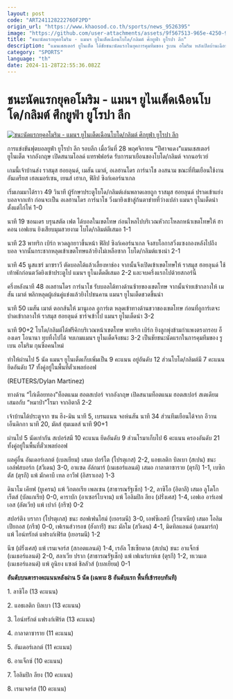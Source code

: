 ```yaml
---
layout: post
code: "ART24112822276OF2PD"
origin_url: "https://www.khaosod.co.th/sports/news_9526395"
image: "https://github.com/user-attachments/assets/9f567513-965e-4250-90de-85cdbda5f575"
title: "ชนะนัดแรกยุคอโมริม - แมนฯ ยูไนเต็ดเฉือนโบโด/กลิมต์ ศึกยูฟ่า ยูโรปา ลีก"
description: "แมนเชสเตอร์ ยูไนเต็ด ได้ชัยชนะนัดแรกในยุคการคุมทีมของ รูเบน อโมริม หลังเปิดบ้านเฉือนชนะโบโด/กลิมต์ ในศึกยูฟ่า ยูโรปา ลีก โดยที่มี ราสมุส ฮอยลุนด์ สวมบทฮีโร่"
category: "SPORTS"
language: "th"
date: 2024-11-28T22:55:36.082Z
---
```


# ชนะนัดแรกยุคอโมริม - แมนฯ ยูไนเต็ดเฉือนโบโด/กลิมต์ ศึกยูฟ่า ยูโรปา ลีก

[![ชนะนัดแรกยุคอโมริม - แมนฯ ยูไนเต็ดเฉือนโบโด/กลิมต์ ศึกยูฟ่า ยูโรปา ลีก](https://www.khaosod.co.th/wpapp/uploads/2024/11/2024-11-28T211253Z_1225076230_UP1EKBS1MXG1A_RTRMADP_3_SOCCER-EUROPA-MUN-BOD-REPORT.jpg "ชนะนัดแรกยุคอโมริม - แมนฯ ยูไนเต็ดเฉือนโบโด/กลิมต์ ศึกยูฟ่า ยูโรปา ลีก")](https://www.khaosod.co.th/wpapp/uploads/2024/11/2024-11-28T211253Z_1225076230_UP1EKBS1MXG1A_RTRMADP_3_SOCCER-EUROPA-MUN-BOD-REPORT.jpg)

การแข่งขันฟุตบอลยูฟ่า ยูโรปา ลีก รอบลีก เมื่อวันที่ 28 พฤศจิกายน “ปีศาจแดง”แมนเชสเตอร์ ยูไนเต็ด จากอังกฤษ เปิดสนามโอลด์ แทรฟฟอร์ด รับการมาเยือนของโบโด/กลิมต์ จากนอร์เวย์

เกมนี้เจ้าบ้านส่ง ราสมุส ฮอยลุนด์, เมสัน เมาต์, อเลฮานโดร การ์นาโช ลงสนาม ขณะที่ทีมเยือนใช้งาน อันเดรียส เฮลเมอร์เซน, เยนส์ เฮาเก, ฟิลิป ซิงก์เคอร์นาเกล

เริ่มเกมมาได้ราว 49 วินาที ผู้รักษาประตูโบโด/กลิมต์เล่นพลาดเลยถูก ราสมุส ฮอยลุนด์ ปราดเข้าแย่งบอลจากเท้า ก่อนจะเป็น อเลฮานโดร การ์นาโช วิ่งมายิงเข้าสู่ก้นตาข่ายที่ว่างเปล่า แมนฯ ยูไนเต็ดนำตั้งแต่ไก่โห่ 1-0

นาที 19 ซอนเดร บรุนสตัด เฟต ได้บอลในเขตโทษ ก่อนไหลไปบริเวณหัวกะโหลกหน้าเขตโทษให้ ฮาคอน เอฟเยน ยิงเสียบมุมสวยงาม โบโด/กลิมต์ตีเสมอ 1-1

นาที 23 พาทริก เบิร์ก หวดลูกยาวขึ้นหน้า ฟิลิป ซิงก์เคอร์นาเกล จึงสบโอกาสวิ่งแซงกองหลังไปถึงบอล จากนั้นกระชากหลุดเข้าเขตโทษแล้วยิงไม่เหลือซาก โบโด/กลิมต์แซงนำ 2-1

นาที 45 นูสแซร์ มาซราวี ตัดบอลได้แล้วเลี้ยงหาช่อง จากนั้นจึงเปิดเข้าเขตโทษให้ ราสมุส ฮอยลุนด์ ใช้เท้าพักก่อนตวัดยิงเข้าประตูไป แมนฯ ยูไนเต็ดตีเสมอ 2-2 และจบครึ่งแรกไปด้วยสกอร์นี้

ครึ่งหลังนาที 48 อเลฮานโดร การ์นาโช รับบอลได้ทางด้านซ้ายของเขตโทษ จากนั้นจ่ายเข้ากลางให้ เมสัน เมาต์ พลิกหลุดผู้เล่นคู่แข่งแล้วยิงไปชนคาน แมนฯ ยูไนเต็ดชวดขึ้นนำ

นาที 50 เมสัน เมาต์ ตอกส้นให้ มานูเอล อูการ์เต หลุดเข้าทางด้านขวาของเขตโทษ ก่อนที่อูการ์เตจะปาดเข้ากลางให้ ราสมุส ฮอยลุนด์ ชาร์จเข้าไป แมนฯ ยูไนเต็ดนำ 3-2

นาที 90+2 โบโด/กลิมต์ได้ฟรีคิกบริเวณหน้าเขตโทษ พาทริก เบิร์ก ยิงลูกพุ่งข้ามกำแพงตรงกรอบ อ็องเดร โอนานา ทุบทิ้งไปได้ จบเกมแมนฯ ยูไนเต็ดจึงชนะ 3-2 เป็นชัยชนะนัดแรกในการคุมทีมของ รูเบน อโมริม กุนซือคนใหม่

ทำให้ผ่านไป 5 นัด แมนฯ ยูไนเต็ดเก็บเพิ่มเป็น 9 คะแนน อยู่อันดับ 12 ส่วนโบโด/กลิมต์มี 7 คะแนน ยึดอันดับ 17 ทั้งคู่อยู่ในพื้นที่ตั๋วเพลย์ออฟ

(REUTERS/Dylan Martinez)

ทางด้าน “ไก่เดือยทอง”ท็อตแนม ฮอตสเปอร์ จากอังกฤษ เปิดสนามท็อตแนม ฮอตสเปอร์ สเตเดียม เสมอกับ “หมาป่า”โรมา จากอิตาลี 2-2

เจ้าบ้านได้ประตูจาก ซน ฮึง-มิน นาที 5, เบรนแนน จอห์นสัน นาที 34 ส่วนทีมเยือนได้จาก อีวาน เอ็นดิกกา นาที 20, มัตส์ ฮุมเมลส์ นาที 90+1

ผ่านไป 5 นัดเท่ากัน สเปอร์สมี 10 คะแนน ยึดอันดับ 9 ส่วนโรมาเก็บไป 6 คะแนน ครองอันดับ 21 ทั้งคู่อยู่ในพื้นที่ตั๋วเพลย์ออฟ

ผลคู่อื่น อันเดอร์เลกต์ (เบลเยียม) เสมอ ปอร์โต (โปรตุเกส) 2-2, แอธเลติก บิลเบา (สเปน) ชนะ เอล์ฟสบอร์ก (สวีเดน) 3-0, อาแซด อัล์กมาร์ (เนเธอร์แลนด์) เสมอ กาลาตาซาราย (ตุรกี) 1-1, เบซิกตัส (ตุรกี) แพ้ มักคาบี เทล อาวีฟ (อิสราเอล) 1-3

ดินาโม เคียฟ (ยูเครน) แพ้ วิกตอเรีย เพลเซน (สาธารณรัฐเช็ก) 1-2, ลาซิโอ (อิตาลี) เสมอ ลูโดโกเร็ตส์ (บัลแกเรีย) 0-0, คาราบัก (อาเซอร์ไบจาน) แพ้ โอลิมปิก ลียง (ฝรั่งเศส) 1-4, เอฟเอ อาร์เอฟเอส (ลัตเวีย) แพ้ เปาก์ (กรีซ) 0-2

สปอร์ติง บรากา (โปรตุเกส) ชนะ ฮอฟเฟนไฮม์ (เยอรมนี) 3-0, เอฟซีเอสบี (โรมาเนีย) เสมอ โอลิมเปียกอส (กรีซ) 0-0, เฟเรนส์วารอช (ฮังการี) ชนะ มัลโม (สวีเดน) 4-1, มิดทิลแลนด์ (เดนมาร์ก) แพ้ ไอน์ทรักต์ แฟรงก์เฟิร์ต (เยอรมนี) 1-2

นีซ (ฝรั่งเศส) แพ้ เรนเจอร์ส (สกอตแลนด์) 1-4, เรอัล โซเซียดาด (สเปน) ชนะ อาแจ็กซ์ (เนเธอร์แลนด์) 2-0, สลาเวีย ปราก (สาธารณรัฐเช็ก) แพ้ เฟเนร์บาห์เช (ตุรกี) 1-2, ทเวนเต (เนเธอร์แลนด์) แพ้ อูนิยง แซงต์ ชิลลัวส์ (เบลเยียม) 0-1

**อันดับบนตารางคะแนนหลังผ่าน 5 นัด (เฉพาะ 8 อันดับแรก พื้นที่เข้ารอบทันที)**

1\. ลาซิโอ (13 คะแนน)

2\. แอธเลติก บิลเบา (13 คะแนน)

3\. ไอน์ทรักต์ แฟรงก์เฟิร์ต (13 คะแนน)

4\. กาลาตาซาราย (11 คะแนน)

5\. อันเดอร์เลกต์ (11 คะแนน)

6\. อาแจ็กซ์ (10 คะแนน)

7\. โอลิมปิก ลียง (10 คะแนน)

8\. เรนเจอร์ส (10 คะแนน)